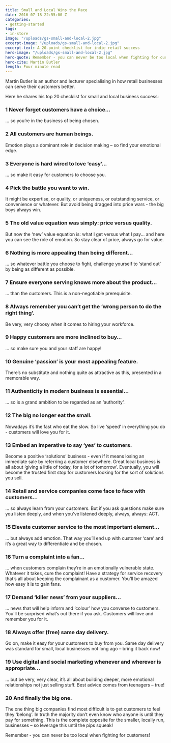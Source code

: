 ```yaml
---
title: Small and Local Wins the Race
date: 2016-07-18 22:55:00 Z
categories:
- getting-started
tags:
- in-store
image: "/uploads/gs-small-and-local-2.jpg"
excerpt-image: "/uploads/gs-small-and-local-2.jpg"
excerpt-text: A 20-point checklist for indie retail success
hero-image: "/uploads/gs-small-and-local-2.jpg"
hero-quote: Remember - you can never be too local when fighting for customers!
hero-cite: Martin Butler
length: Four minute read
---
```



Martin Butler is an author and lecturer specialising in how retail businesses can serve their customers better. 

Here he shares his top 20 checklist for small and local business success: 

### 1 Never forget customers have a choice…

… so you’re in the business of being chosen. 

### 2 All customers are human beings.

Emotion plays a dominant role in decision making – so find your emotional edge.

### 3 Everyone is hard wired to love ‘easy’...

… so make it easy for customers to choose you. 

### 4 Pick the battle you want to win.

It might be expertise, or quality, or uniqueness, or outstanding service, or convenience or whatever. But avoid being dragged into price wars - the big boys always win. 

### 5 The old value equation was simply: price versus quality.

But now the ‘new’ value equation is: what I get versus what I pay... and here you can see the role of emotion. So stay clear of price, always go for value. 

### 6 Nothing is more appealing than being different...

… so whatever battle you choose to fight, challenge yourself to ‘stand out’ by being as different as possible. 

### 7 Ensure everyone serving knows more about the product…

… than the customers. This is a non-negotiable prerequisite.

### 8 Always remember you can’t get the ‘wrong person to do the right thing’. 

Be very, very choosy when it comes to hiring your workforce. 

### 9 Happy customers are more inclined to buy…

… so make sure you and your staff are happy! 

### 10 Genuine ‘passion’ is your most appealing feature.

There’s no substitute and nothing quite as attractive as this, presented in a memorable way. 

### 11 Authenticity in modern business is essential…

… so is a grand ambition to be regarded as an ‘authority’. 

### 12 The big no longer eat the small.

Nowadays it’s the fast who eat the slow. So live ‘speed’ in everything you do - customers will love you for it. 

### 13 Embed an imperative to say ‘yes’ to customers. 

Become a positive ‘solutions’ business - even if it means losing an immediate sale by referring a customer elsewhere. Great local business is all about ‘giving a little of today, for a lot of tomorrow’. Eventually, you will become the trusted first stop for customers looking for the sort of solutions you sell. 

### 14 Retail and service companies come face to face with customers…

… so always learn from your customers. But if you ask questions make sure you listen deeply, and when you’ve listened deeply, always, always: ACT. 

### 15 Elevate customer service to the most important element…

… but always add emotion. That way you’ll end up with customer ‘care’ and it’s a great way to differentiate and be chosen.

### 16 Turn a complaint into a fan...

… when customers complain they’re in an emotionally vulnerable state. Whatever it takes, cure the complaint! Have a strategy for service recovery that’s all about keeping the complainant as a customer. You’ll be amazed how easy it is to gain fans. 

### 17 Demand ‘killer news’ from your suppliers... 

… news that will help inform and ‘colour’ how you converse to customers. You’ll be surprised what’s out there if you ask. Customers will love and remember you for it. 

### 18 Always offer (free) same day delivery.

Go on, make it easy for your customers to buy from you. Same day delivery was standard for small, local businesses not long ago – bring it back now! 

### 19 Use digital and social marketing whenever and wherever is appropriate…

… but be very, very clear, it’s all about building deeper, more emotional relationships not just selling stuff. Best advice comes from teenagers – true! 

### 20 And finally the big one. 

The one thing big companies find most difficult is to get customers to feel they ‘belong’. In truth the majority don’t even know who anyone is until they pay for something. This is the complete opposite for the smaller, locally run, businesses – so leverage this until the pips squeak! 

Remember - you can never be too local when fighting for customers! 
